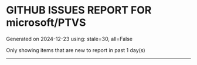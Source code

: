
# GITHUB ISSUES REPORT FOR microsoft/PTVS


Generated on 2024-12-23 using: stale=30, all=False


Only showing items that are new to report in past 1 day(s)


---




















